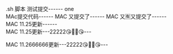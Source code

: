 .sh 脚本 测试提交------ one  
MAc提交代码------
MAC 又提交了------
MAC 又🈶️又提交了------   
MAC 11.25更新------  
MAC 11.25更新---22222😘👍🏾😘---   

MAC 11.2666666更新---22222😘👍🏾😘---